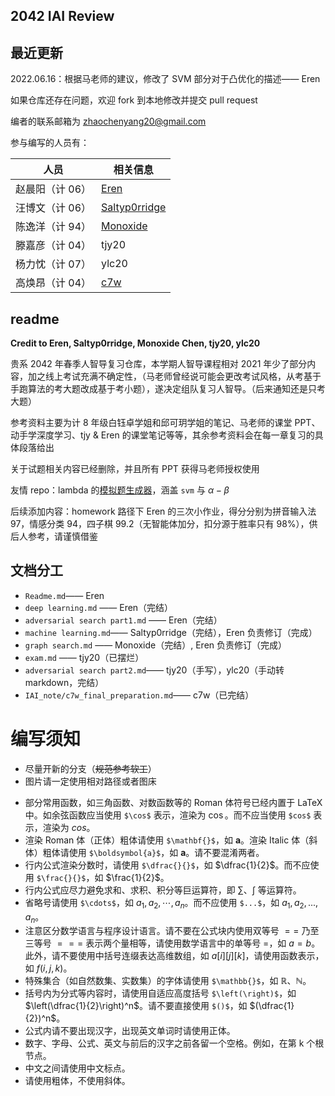 ## 2042 IAI Review

## 最近更新

2022.06.16：根据马老师的建议，修改了 SVM 部分对于凸优化的描述—— Eren

如果仓库还存在问题，欢迎 fork 到本地修改并提交 pull request

编者的联系邮箱为 zhaochenyang20@gmail.com

参与编写的人员有：

| 人员            | 相关信息                                          |
| --------------- | ------------------------------------------------- |
| 赵晨阳（计 06） | [Eren](https://zhaochenyang20.github.io/)         |
| 汪博文（计 06） | [Saltyp0rridge](https://saltyp0rridge.github.io/) |
| 陈逸洋（计 94） | [Monoxide](https://github.com/Monoxide-Chen)      |
| 滕嘉彦（计 04） | tjy20                                             |
| 杨力忱（计 07） | ylc20                                             |
| 高焕昂（计 04） | [c7w](https://c7w.github.io/)                     |

## readme

**Credit to Eren, Saltyp0rridge, Monoxide Chen, tjy20, ylc20**

贵系 2042 年春季人智导复习仓库，本学期人智导课程相对 2021 年少了部分内容，加之线上考试充满不确定性，（马老师曾经说可能会更改考试风格，从考基于手跑算法的考大题改成基于考小题），遂决定组队复习人智导。（后来通知还是只考大题）

参考资料主要为计 8 年级白钰卓学姐和邱可玥学姐的笔记、马老师的课堂 PPT、动手学深度学习、tjy & Eren 的课堂笔记等等，其余参考资料会在每一章复习的具体段落给出

关于试题相关内容已经删除，并且所有 PPT 获得马老师授权使用

友情 repo：lambda 的[模拟题生成器](https://github.com/Btlmd/IAI_Gen)，涵盖 `svm` 与 $\alpha-\beta$

后续添加内容：homework 路径下 Eren 的三次小作业，得分分别为拼音输入法 97，情感分类 94，四子棋 99.2（无智能体加分，扣分源于胜率只有 98%），供后人参考，请谨慎借鉴

## 文档分工

- `Readme.md`—— Eren
- `deep learning.md` —— Eren（完结）
- `adversarial search part1.md` —— Eren（完结）
- `machine learning.md`—— Saltyp0rridge（完结），Eren 负责修订（完成）
- `graph search.md` —— Monoxide（完结）, Eren 负责修订（完成）
- `exam.md` —— tjy20（已摆烂）
- `adversarial search part2.md`—— tjy20（手写），ylc20（手动转 markdown，完结）
- `IAI_note/c7w_final_preparation.md`—— c7w（已完结）

# 编写须知

- 尽量开新的分支（~~规范参考软工~~）
- 图片请一定使用相对路径或者图床

+ 部分常用函数，如三角函数、对数函数等的 Roman 体符号已经内置于 LaTeX 中。如余弦函数应当使用 `$\cos$` 表示，渲染为 $\cos$。而不应当使用 `$cos$` 表示，渲染为 $cos$。
+ 渲染 Roman 体（正体）粗体请使用 `$\mathbf{}$`，如 $\mathbf{a}$。渲染 Italic 体（斜体）粗体请使用 `$\boldsymbol{a}$`，如 $\boldsymbol{a}$。请不要混淆两者。
+ 行内公式渲染分数时，请使用 `$\dfrac{}{}$`，如 $\dfrac{1}{2}$。而不应使用 `$\frac{}{}$`，如 $\frac{1}{2}$。
+ 行内公式应尽力避免求和、求积、积分等巨运算符，即 $\sum$、$\int$ 等运算符。
+ 省略号请使用 `$\cdots$`，如 $a_1, a_2, \cdots, a_n$。而不应使用 `$...$`，如 $a_1, a_2, ..., a_n$。
+ 注意区分数学语言与程序设计语言。请不要在公式块内使用双等号 $==$ 乃至三等号 $===$ 表示两个量相等，请使用数学语言中的单等号 $=$，如 $a = b$。此外，请不要使用中括号连缀表达高维数组，如 $a[i][j][k]$，请使用函数表示，如 $f(i, j, k)$。
+ 特殊集合（如自然数集、实数集）的字体请使用 `$\mathbb{}$`，如 $\mathbb{R}$、$\mathbb{N}$。
+ 括号内为分式等内容时，请使用自适应高度括号 `$\left(\right)$`，如 $\left(\dfrac{1}{2}\right)^n$。请不要直接使用 `$()$`，如 $(\dfrac{1}{2})^n$。
+ 公式内请不要出现汉字，出现英文单词时请使用正体。
+ 数字、字母、公式、英文与前后的汉字之前各留一个空格。例如，在第 k 个根节点。
+ 中文之间请使用中文标点。
+ 请使用粗体，不使用斜体。
